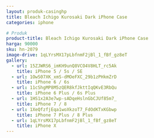 ```yaml
---
layout: produk-casinghp
title: Bleach Ichigo Kurosaki Dark iPhone Case
categories: iphone

# Produk
product-title: Bleach Ichigo Kurosaki Dark iPhone Case
harga: 90000
sku: hn-2079
image-drive: 1qLYrsMX17pLbfnmF2jBl_1_fBf_gz8eT
gallery:
  - url: 15ZJWRS6_imKH9unQ8VCO4V8HLT_rc5Ak
    title: iPhone 5 / 5s / SE
  - url: 1OwS07XK_xmS-dMOeFXC_29b1zPHkmZrD
    title: iPhone 6 / 6s
  - url: 11cShgMP8M5zQER8kfJkttIqQKvE3RbQu
    title: iPhone 6 Plus / 6s Plus
  - url: 1HS1x2A3e7wp-sADqeHslnGbCJUf85m7_
    title: iPhone 7 / 8
  - url: 1XeQfzfjEqa1woXkzoT7_FdOdKTxKGbwp
    title: iPhone 7 Plus / 8 Plus
  - url: 1qLYrsMX17pLbfnmF2jBl_1_fBf_gz8eT
    title: iPhone X
---
```

